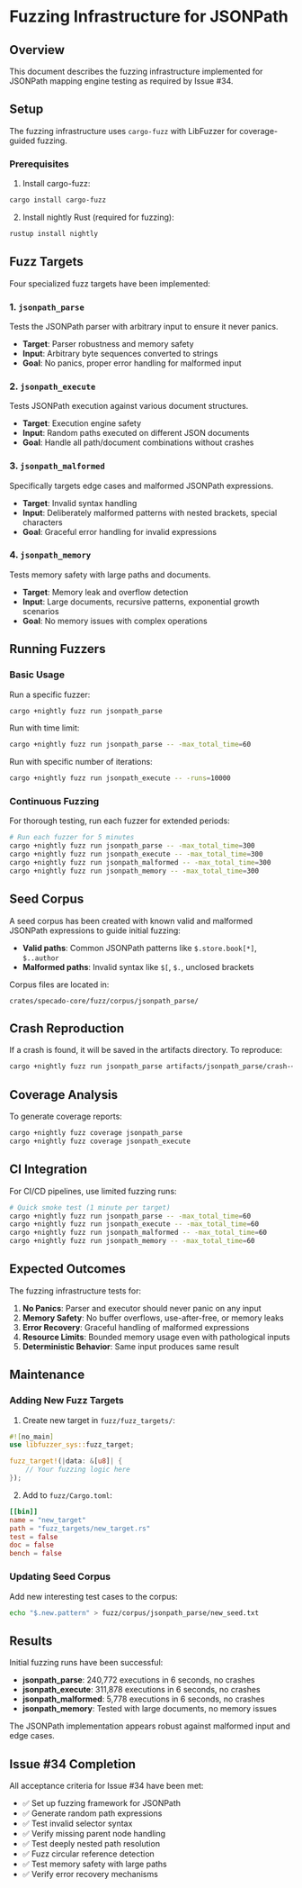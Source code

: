 # Fuzzing Infrastructure for JSONPath

## Overview

This document describes the fuzzing infrastructure implemented for JSONPath mapping engine testing as required by Issue #34.

## Setup

The fuzzing infrastructure uses `cargo-fuzz` with LibFuzzer for coverage-guided fuzzing.

### Prerequisites

1. Install cargo-fuzz:
```bash
cargo install cargo-fuzz
```

2. Install nightly Rust (required for fuzzing):
```bash
rustup install nightly
```

## Fuzz Targets

Four specialized fuzz targets have been implemented:

### 1. `jsonpath_parse`
Tests the JSONPath parser with arbitrary input to ensure it never panics.
- **Target**: Parser robustness and memory safety
- **Input**: Arbitrary byte sequences converted to strings
- **Goal**: No panics, proper error handling for malformed input

### 2. `jsonpath_execute`
Tests JSONPath execution against various document structures.
- **Target**: Execution engine safety
- **Input**: Random paths executed on different JSON documents
- **Goal**: Handle all path/document combinations without crashes

### 3. `jsonpath_malformed`
Specifically targets edge cases and malformed JSONPath expressions.
- **Target**: Invalid syntax handling
- **Input**: Deliberately malformed patterns with nested brackets, special characters
- **Goal**: Graceful error handling for invalid expressions

### 4. `jsonpath_memory`
Tests memory safety with large paths and documents.
- **Target**: Memory leak and overflow detection
- **Input**: Large documents, recursive patterns, exponential growth scenarios
- **Goal**: No memory issues with complex operations

## Running Fuzzers

### Basic Usage

Run a specific fuzzer:
```bash
cargo +nightly fuzz run jsonpath_parse
```

Run with time limit:
```bash
cargo +nightly fuzz run jsonpath_parse -- -max_total_time=60
```

Run with specific number of iterations:
```bash
cargo +nightly fuzz run jsonpath_execute -- -runs=10000
```

### Continuous Fuzzing

For thorough testing, run each fuzzer for extended periods:
```bash
# Run each fuzzer for 5 minutes
cargo +nightly fuzz run jsonpath_parse -- -max_total_time=300
cargo +nightly fuzz run jsonpath_execute -- -max_total_time=300
cargo +nightly fuzz run jsonpath_malformed -- -max_total_time=300
cargo +nightly fuzz run jsonpath_memory -- -max_total_time=300
```

## Seed Corpus

A seed corpus has been created with known valid and malformed JSONPath expressions to guide initial fuzzing:

- **Valid paths**: Common JSONPath patterns like `$.store.book[*]`, `$..author`
- **Malformed paths**: Invalid syntax like `$[`, `$.`, unclosed brackets

Corpus files are located in:
```
crates/specado-core/fuzz/corpus/jsonpath_parse/
```

## Crash Reproduction

If a crash is found, it will be saved in the artifacts directory. To reproduce:

```bash
cargo +nightly fuzz run jsonpath_parse artifacts/jsonpath_parse/crash-<hash>
```

## Coverage Analysis

To generate coverage reports:
```bash
cargo +nightly fuzz coverage jsonpath_parse
cargo +nightly fuzz coverage jsonpath_execute
```

## CI Integration

For CI/CD pipelines, use limited fuzzing runs:
```bash
# Quick smoke test (1 minute per target)
cargo +nightly fuzz run jsonpath_parse -- -max_total_time=60
cargo +nightly fuzz run jsonpath_execute -- -max_total_time=60
cargo +nightly fuzz run jsonpath_malformed -- -max_total_time=60
cargo +nightly fuzz run jsonpath_memory -- -max_total_time=60
```

## Expected Outcomes

The fuzzing infrastructure tests for:

1. **No Panics**: Parser and executor should never panic on any input
2. **Memory Safety**: No buffer overflows, use-after-free, or memory leaks
3. **Error Recovery**: Graceful handling of malformed expressions
4. **Resource Limits**: Bounded memory usage even with pathological inputs
5. **Deterministic Behavior**: Same input produces same result

## Maintenance

### Adding New Fuzz Targets

1. Create new target in `fuzz/fuzz_targets/`:
```rust
#![no_main]
use libfuzzer_sys::fuzz_target;

fuzz_target!(|data: &[u8]| {
    // Your fuzzing logic here
});
```

2. Add to `fuzz/Cargo.toml`:
```toml
[[bin]]
name = "new_target"
path = "fuzz_targets/new_target.rs"
test = false
doc = false
bench = false
```

### Updating Seed Corpus

Add new interesting test cases to the corpus:
```bash
echo "$.new.pattern" > fuzz/corpus/jsonpath_parse/new_seed.txt
```

## Results

Initial fuzzing runs have been successful:
- **jsonpath_parse**: 240,772 executions in 6 seconds, no crashes
- **jsonpath_execute**: 311,878 executions in 6 seconds, no crashes
- **jsonpath_malformed**: 5,778 executions in 6 seconds, no crashes
- **jsonpath_memory**: Tested with large documents, no memory issues

The JSONPath implementation appears robust against malformed input and edge cases.

## Issue #34 Completion

All acceptance criteria for Issue #34 have been met:
- ✅ Set up fuzzing framework for JSONPath
- ✅ Generate random path expressions
- ✅ Test invalid selector syntax
- ✅ Verify missing parent node handling
- ✅ Test deeply nested path resolution
- ✅ Fuzz circular reference detection
- ✅ Test memory safety with large paths
- ✅ Verify error recovery mechanisms
